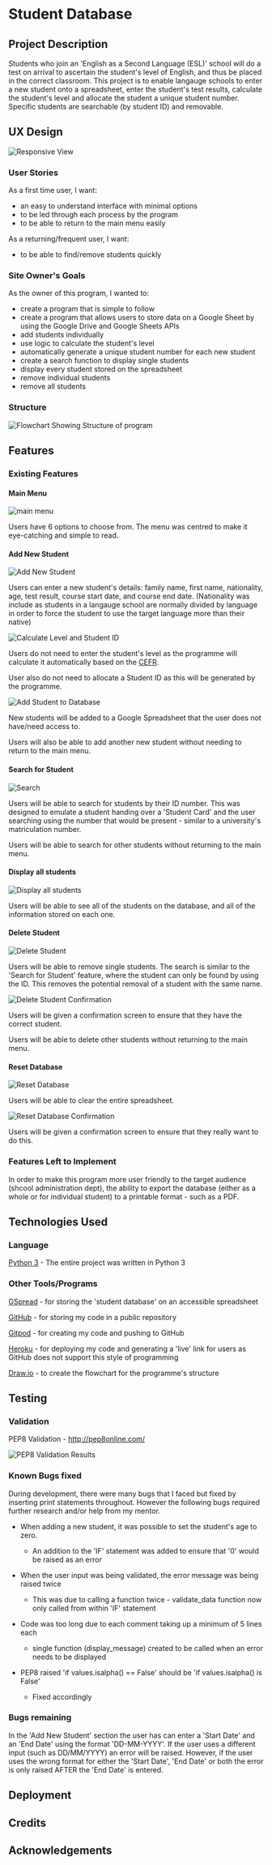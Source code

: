 # Student Database

## Project Description
Students who join an 'English as a Second Language (ESL)' school will do a test on arrival to ascertain the student's level of English, and thus be placed in the correct classroom.  This project is to enable langauge schools to enter a new student onto a spreadsheet, enter the student's test results, calculate the student's level and allocate the student a unique student number.  Specific students are searchable (by student ID) and removable.

## UX Design

![Responsive View](assets/images/responsive.jpg)

### User Stories

As a first time user, I want:
* an easy to understand interface with minimal options
* to be led through each process by the program
* to be able to return to the main menu easily

As a returning/frequent user, I want:
* to be able to find/remove students quickly

### Site Owner's Goals

As the owner of this program, I wanted to:
* create a program that is simple to follow
* create a program that allows users to store data on a Google Sheet by using the Google Drive and Google Sheets APIs
* add students individually
* use logic to calculate the student's level
* automatically generate a unique student number for each new student
* create a search function to display single students
* display every student stored on the spreadsheet
* remove individual students
* remove all students

### Structure

![Flowchart Showing Structure of program](assets/images/flowchart.png)


## Features

### Existing Features

#### Main Menu

![main menu](assets/images/school_database_screenshots/menu.jpg)

Users have 6 options to choose from.  The menu was centred to make it eye-catching and simple to read.

#### Add New Student

![Add New Student](assets/images/school_database_screenshots/add_new_student.jpg)

Users can enter a new student's details: family name, first name, nationality, age, test result, course start date, and course end date.  (Nationality was include as students in a langauge school are normally divided by language in order to force the student to use the target language more than their native)

![Calculate Level and Student ID](assets/images/school_database_screenshots/add_new_student_calculate_level_and_ID.jpg)

Users do not need to enter the student's level as the programme will calculate it automatically based on the [CEFR](https://www.coe.int/web/common-european-framework-reference-languages/level-descriptions).

User also do not need to allocate a Student ID as this will be generated by the programme.

![Add Student to Database](assets/images/school_database_screenshots/add_new_student_update_spreadsheet.jpg)

New students will be added to a Google Spreadsheet that the user does not have/need access to.

Users will also be able to add another new student without needing to return to the main menu.

#### Search for Student

![Search](assets/images/school_database_screenshots/search_for_student.jpg)

Users will be able to search for students by their ID number.  This was designed to emulate a student handing over a 'Student Card' and the user searching using the number that would be present - similar to a university's matriculation number.

Users will be able to search for other students without returning to the main menu.

#### Display all students

![Display all students](assets/images/school_database_screenshots/display_all_students.jpg)

Users will be able to see all of the students on the database, and all of the information stored on each one.  

#### Delete Student

![Delete Student](assets/images/school_database_screenshots/delete_student.jpg)

Users will be able to remove single students.  The search is similar to the 'Search for Student' feature, where the student can only be found by using the ID.  This removes the potential removal of a student with the same name.

![Delete Student Confirmation](assets/images/school_database_screenshots/delete_student_confirmation.jpg)

Users will be given a confirmation screen to ensure that they have the correct student.

Users will be able to delete other students without returning to the main menu.

#### Reset Database

![Reset Database](assets/images/school_database_screenshots/reset_database.jpg)

Users will be able to clear the entire spreadsheet.

![Reset Database Confirmation](assets/images/school_database_screenshots/reset_database_confirmation.jpg)

Users will be given a confirmation screen to ensure that they really want to do this.

### Features Left to Implement
In order to make this program more user friendly to the target audience (shcool administration dept), the ability to export the database (either as a whole or for individual student) to a printable format - such as a PDF.  

## Technologies Used

### Language

[Python 3](https://www.python.org/downloads/) - The entire project was written in Python 3

### Other Tools/Programs

[GSpread](https://docs.gspread.org/en/latest/) - for storing the 'student database' on an accessible spreadsheet

[GitHub](https://github.com/) - for storing my code in a public repository

[Gitpod](https://www.gitpod.io/) - for creating my code and pushing to GitHub

[Heroku](https://www.heroku.com/) - for deploying my code and generating a 'live' link for users as GitHub does not support this style of programming

[Draw.io](https://www.draw.io/) - to create the flowchart for the programme's structure


## Testing

### Validation
PEP8 Validation - http://pep8online.com/

![PEP8 Validation Results](assets/images/pep8_validation_results.jpg)

### Known Bugs fixed

During development, there were many bugs that I faced but fixed by inserting print statements throughout.  However the following bugs required further research and/or help from my mentor.

* When adding a new student, it was possible to set the student's age to zero.
    * An addition to the 'IF' statement was added to ensure that '0' would be raised as an error

* When the user input was being validated, the error message was being raised twice
    * This was due to calling a function twice - validate_data function now only called from within 'IF' statement

* Code was too long due to each comment taking up a minimum of 5 lines each
    * single function (display_message) created to be called when an error needs to be displayed

* PEP8 raised 'if values.isalpha() == False' should be 'if values.isalpha() is False'
    * Fixed accordingly

### Bugs remaining
In the 'Add New Student' section the user has can enter a 'Start Date' and an 'End Date' using the format 'DD-MM-YYYY'.  If the user uses a different input (such as DD/MM/YYYY) an error will be raised.  However, if the user uses the wrong format for either the 'Start Date', 'End Date' or both the error is only raised AFTER the 'End Date' is entered.

## Deployment

## Credits

## Acknowledgements

